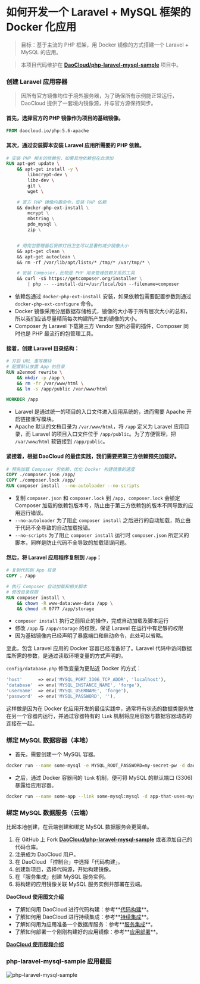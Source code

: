 # 如何开发一个 Laravel + MySQL 框架的 Docker 化应用

> 目标：基于主流的 PHP 框架，用 Docker 镜像的方式搭建一个 Laravel + MySQL 的应用。

> 本项目代码维护在 **[DaoCloud/php-laravel-mysql-sample](https://github.com/DaoCloud/php-laravel-mysql-sample)** 项目中。

### 创建 Laravel 应用容器

> 因所有官方镜像均位于境外服务器，为了确保所有示例能正常运行，DaoCloud 提供了一套境内镜像源，并与官方源保持同步。

#### 首先，选择官方的 PHP 镜像作为项目的基础镜像。

```dockerfile
FROM daocloud.io/php:5.6-apache
```

#### 其次，通过安装脚本安装 Laravel 应用所需要的 PHP 依赖。

```dockerfile
# 安装 PHP 相关的依赖包，如需其他依赖包在此添加
RUN apt-get update \
    && apt-get install -y \
        libmcrypt-dev \
        libz-dev \
        git \
        wget \

    # 官方 PHP 镜像内置命令，安装 PHP 依赖
    && docker-php-ext-install \
        mcrypt \
        mbstring \
        pdo_mysql \
        zip \


    # 用完包管理器后安排打扫卫生可以显著的减少镜像大小
    && apt-get clean \
    && apt-get autoclean \
    && rm -rf /var/lib/apt/lists/* /tmp/* /var/tmp/* \

    # 安装 Composer，此物是 PHP 用来管理依赖关系的工具
    && curl -sS https://getcomposer.org/installer \
        | php -- --install-dir=/usr/local/bin --filename=composer
```

- 依赖包通过 `docker-php-ext-install` 安装，如果依赖包需要配置参数则通过 `docker-php-ext-configure` 命令。
- Docker 镜像采用分层数据存储格式，镜像的大小等于所有层次大小的总和，所以我们应该尽量精简每次构建所产生的镜像的大小。
- Composer 为 Laravel 下载第三方 Vendor 包所必需的插件，Composer 同时也是 PHP 最流行的包管理工具。

#### 接着，创建 Laravel 目录结构：

```dockerfile
# 开启 URL 重写模块
# 配置默认放置 App 的目录
RUN a2enmod rewrite \
    && mkdir -p /app \
    && rm -fr /var/www/html \
    && ln -s /app/public /var/www/html

WORKDIR /app
```

- Laravel 是通过统一的项目的入口文件进入应用系统的，进而需要 Apache 开启链接重写模块。
- Apache 默认的文档目录为 `/var/www/html`，将 `/app` 定义为 Laravel 应用目录，而 Laravel 的项目入口文件位于 `/app/public`。为了方便管理，把 `/var/www/html` 软链接到 `/app/public`。

#### 紧接着，根据 DaoCloud 的最佳实践，我们需要把第三方依赖预先加载好。

```dockerfile
# 预先加载 Composer 包依赖，优化 Docker 构建镜像的速度
COPY ./composer.json /app/
COPY ./composer.lock /app/
RUN composer install  --no-autoloader --no-scripts
```

- 复制 `composer.json` 和 `composer.lock` 到 `/app`，`composer.lock` 会锁定 Composer 加载的依赖包版本号，防止由于第三方依赖包的版本不同导致的应用运行错误。
- `--no-autoloader` 为了阻止 `composer install` 之后进行的自动加载，防止由于代码不全导致的自动加载报错。
- `--no-scripts` 为了阻止 `composer install` 运行时 `composer.json` 所定义的脚本，同样是防止代码不全导致的加载错误问题。

#### 然后，将 Laravel 应用程序复制到 `/app`：

```dockerfile
# 复制代码到 App 目录
COPY . /app

# 执行 Composer 自动加载和相关脚本
# 修改目录权限
RUN composer install \
    && chown -R www-data:www-data /app \
    && chmod -R 0777 /app/storage
```

- `composer install` 执行之前阻止的操作，完成自动加载及脚本运行
- 修改 `/app` 与 `/app/storage` 的权限，保证 Laravel 在运行中有足够的权限
- 因为基础镜像内已经声明了暴露端口和启动命令，此处可以省略。

至此，包含 Laravel 应用的 Docker 容器已经准备好了。Laravel 代码中访问数据库所需的参数，是通过读取环境变量的方式声明的。

`config/database.php` 修改变量为更贴近 Docker 的方式：

```php
'host'      => env('MYSQL_PORT_3306_TCP_ADDR', 'localhost'),
'database'  => env('MYSQL_INSTANCE_NAME', 'forge'),
'username'  => env('MYSQL_USERNAME', 'forge'),
'password'  => env('MYSQL_PASSWORD', ''),
```

这样做是因为在 Docker 化应用开发的最佳实践中，通常将有状态的数据类服务放在另一个容器内运行，并通过容器特有的 `link` 机制将应用容器与数据容器动态的连接在一起。

### 绑定 MySQL 数据容器（本地）

- 首先，需要创建一个 MySQL 容器。

```bash
docker run --name some-mysql -e MYSQL_ROOT_PASSWORD=my-secret-pw -d daocloud.io/mysql:5.5
```

- 之后，通过 Docker 容器间的 `link` 机制，便可将 MySQL 的默认端口 (3306) 暴露给应用容器。

```bash
docker run --name some-app --link some-mysql:mysql -d app-that-uses-mysql
```

### 绑定 MySQL 数据服务（云端）

比起本地创建，在云端创建和绑定 MySQL 数据服务会更简单。

1. 在 GitHub 上 Fork **[DaoCloud/php-laravel-mysql-sample](https://github.com/DaoCloud/php-laravel-mysql-sample)** 或者添加自己的代码仓库。
2. 注册成为 DaoCloud 用户。
3. 在 DaoCloud 「控制台」中选择「代码构建」。
4. 创建新项目，选择代码源，开始构建镜像。
5. 在「服务集成」创建 MySQL 服务实例。
6. 将构建的应用镜像关联 MySQL 服务实例并部署在云端。

**DaoCloud 使用图文介绍**

- 了解如何用 DaoCloud 进行代码构建：参考**[代码构建](http://help.daocloud.io/features/build-flows.html)**。
- 了解如何用 DaoCloud 进行持续集成：参考**[持续集成](http://help.daocloud.io/features/continuous-integration/index.html)**。
- 了解如何用为应用准备一个数据库服务：参考**[服务集成](http://help.daocloud.io/features/services.html)**。
- 了解如何部署一个刚刚构建好的应用镜像：参考**[应用部署](http://help.daocloud.io/features/packages.html)**。

**[DaoCloud 使用视频介绍](http://7u2psl.com2.z0.glb.qiniucdn.com/daocloud_small.mp4)**

### php-laravel-mysql-sample 应用截图

![php-laravel-mysql-sample](/content/images/2015/07/php-laravel-mysql-sample.png "php-laravel-mysql")